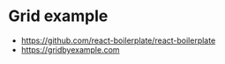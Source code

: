 # Grid example
 - https://github.com/react-boilerplate/react-boilerplate
 - https://gridbyexample.com